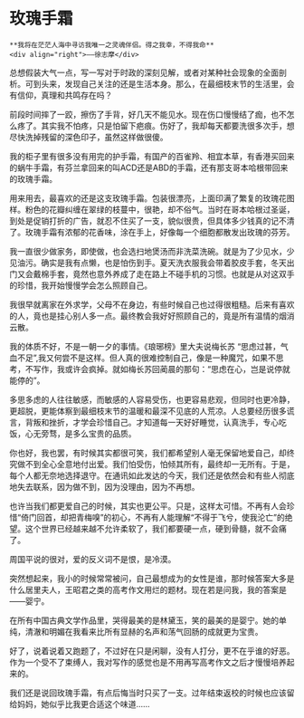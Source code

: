 # 玫瑰手霜

``` admonish note 
**我将在茫茫人海中寻访我唯一之灵魂伴侣。得之我幸，不得我命**       
<div align="right">——徐志摩</div>
```

总想假装大气一点，写一写对于时政的深刻见解，或者对某种社会现象的全面剖析。可到头来，发现自己关注的还是生活本身。那么，在最细枝末节的生活里，会有信仰，真理和共鸣存在吗？

前段时间摔了一跤，擦伤了手背，好几天不能见水。现在伤口慢慢结了痂，也不怎么疼了。其实我不怕疼，只是怕留下疤痕。伤好了，我却每天都要洗很多次手，想尽快洗掉残留的深色印子，虽然这样做很傻。

我的柜子里有很多没有用完的护手霜，有国产的百雀羚、相宜本草，有香港买回来的蜗牛手霜，有芬兰拿回来的叫ACD还是ABD的手霜，还有那支哥本哈根带回来的玫瑰手霜。

用来用去，最喜欢的还是这支玫瑰手霜。包装很漂亮，上面印满了繁复的玫瑰花图样。粉色的花瓣纠缠在翠绿的枝蔓中，很艳，却不俗气。当时在哥本哈根过圣诞，到处是促销打折的广告，就忍不住买了一支，貌似很贵，但具体多少钱真的记不清了。玫瑰手霜有浓郁的花香味，涂在手上，好像每一个细胞都散发出玫瑰的芬芳。

我一直很少做家务，即使做，也会选扫地煲汤而非洗菜洗碗。就是为了少见水，少见油污。确实是我有点懒，也是怕伤到手。夏天洗衣服我会带着胶皮手套，冬天出门又会戴棉手套，竟然也意外养成了走在路上不碰手机的习惯。也就是从对这双手的珍惜，我开始慢慢学会怎么照顾自己。

我很早就离家在外求学，父母不在身边，有些时候自己也过得很粗糙。后来有喜欢的人，竟也是挂心别人多一点。最终教会我好好照顾自己的，竟是所有温情的烟消云散。

我的体质不好，不是一朝一夕的事情。《琅琊榜》里大夫说梅长苏 “思虑过甚，气血不足”,我又何尝不是这样。但人真的很难控制自己，像是一种魔咒，如果不思考，不写作，我或许会疯掉。就如梅长苏回蔺晨的那句：“思虑在心，岂是说停就能停的”。

多思多虑的人往往敏感，而敏感的人容易受伤，也更容易悲观，但同时也更冷静，更超脱，更能体察到最细枝末节的温暖和最深不见底的人荒凉。人总要经历很多谎言，背叛和挫折，才学会珍惜自己。才知道每一天好好睡觉，认真洗手，专心吃饭，心无旁骛，是多么宝贵的品质。

你也好，我也罢，有时候其实都很可笑，我们都希望别人毫无保留地爱自己，却终究做不到全心全意地付出爱。我们怕受伤，怕倾其所有，最终却一无所有。于是，每个人都无奈地选择退守。在通讯如此发达的今天，我们还是依然会和有些人彻底地失去联系，因为做不到，因为没理由，因为不再想。

也许当我们都更爱自己的时候，其实也更公平。只是，这样太可惜。不再有人会珍惜“倚门回首，却把青梅嗅”的初心，不再有人能理解“不得于飞兮，使我沦亡”的绝望。这个世界已经越来越不允许柔软了，我们都要硬一点，硬到骨髓，就不会痛了。

周国平说的很对，爱的反义词不是恨，是冷漠。
 

突然想起来，我小的时候常常被问，自己最想成为的女性是谁，那时候答案大多是什么居里夫人，王昭君之类的高考作文用烂的题材。现在若是问我，我的答案是——婴宁。

在所有中国古典文学作品里，哭得最美的是林黛玉，笑的最美的是婴宁。她的单纯，清澈和明媚在我看来比所有显赫的名声和荡气回肠的成就更为宝贵。

好了，说着说着又跑题了，不过好在只是闲聊，没有人打分，更不在乎谁的好恶。作为一个受不了束缚人，我对写作的感觉也是不用再写高考作文之后才慢慢培养起来的。

我们还是说回玫瑰手霜，有点后悔当时只买了一支。过年结束返校的时候也应该留给妈妈，她似乎比我更合适这个味道……


